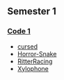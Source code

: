 ## Semester 1

### [Code 1](https://github.com/HFUGMB24/Code1)

 - [cursed](https://github.com/HFUGMB24/cursed)
 - [Horror-Snake](https://github.com/HFUGMB24/Horror-Snake)
 - [RitterRacing](https://github.com/HFUGMB24/RitterRacing)
 - [Xylophone](https://github.com/HFUGMB24/Xylophone)

<!--

**Here are some ideas to get you started:**

🙋‍♀️ A short introduction - what is your organization all about?
🌈 Contribution guidelines - how can the community get involved?
👩‍💻 Useful resources - where can the community find your docs? Is there anything else the community should know?
🍿 Fun facts - what does your team eat for breakfast?
🧙 Remember, you can do mighty things with the power of [Markdown](https://docs.github.com/github/writing-on-github/getting-started-with-writing-and-formatting-on-github/basic-writing-and-formatting-syntax)
-->
